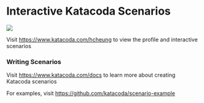 # Interactive Katacoda Scenarios

[![](http://shields.katacoda.com/katacoda/hcheung/count.svg)](https://www.katacoda.com/hcheung "Get your profile on Katacoda.com")

Visit https://www.katacoda.com/hcheung to view the profile and interactive scenarios

### Writing Scenarios
Visit https://www.katacoda.com/docs to learn more about creating Katacoda scenarios

For examples, visit https://github.com/katacoda/scenario-example
